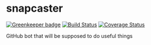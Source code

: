 # snapcaster

[![Greenkeeper badge](https://badges.greenkeeper.io/Raul6469/snapcaster.svg)](https://greenkeeper.io/)
[![Build Status](https://travis-ci.org/Raul6469/snapcaster.svg?branch=master)](https://travis-ci.org/Raul6469/snapcaster)
[![Coverage Status](https://coveralls.io/repos/github/Raul6469/snapcaster/badge.svg?branch=master)](https://coveralls.io/github/Raul6469/snapcaster?branch=master)

GitHub bot that will be supposed to do useful things

